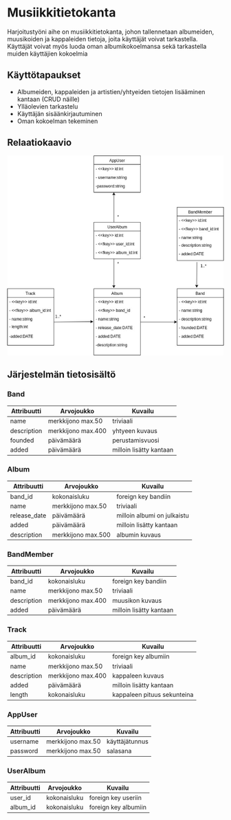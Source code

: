 # Musiikkitietokanta

Harjoitustyöni aihe on musiikkitietokanta, johon tallennetaan albumeiden,
muusikoiden ja kappaleiden tietoja, joita käyttäjät voivat tarkastella. Käyttäjät voivat
myös luoda oman albumikokoelmansa sekä tarkastella muiden käyttäjien kokoelmia

## Käyttötapaukset

- Albumeiden, kappaleiden ja artistien/yhtyeiden tietojen lisääminen kantaan (CRUD näille)
- Ylläolevien tarkastelu
- Käyttäjän sisäänkirjautuminen
- Oman kokoelman tekeminen

## Relaatiokaavio

![alt text](https://github.com/sambo1111/Tsoha-Bootstrap/blob/master/doc/TSOHA_RELAATIOKAAVIO.jpg)

## Järjestelmän tietosisältö

### Band
|Attribuutti|Arvojoukko|Kuvailu|
|-----------|----------|-------------------------------------------------|
|name|merkkijono max.50|triviaali|
|description|merkkijono max.400|yhtyeen kuvaus|
|founded|päivämäärä|perustamisvuosi|
|added|päivämäärä|milloin lisätty kantaan|

### Album
|Attribuutti|Arvojoukko|Kuvailu|
|-----------|----------|-------------------------------------------------|
|band_id|kokonaisluku|foreign key bandiin|
|name|merkkijono max.50|triviaali|
|release_date|päivämäärä|milloin albumi on julkaistu|
|added|päivämäärä|milloin lisätty kantaan|
|description|merkkijono max.500|albumin kuvaus|

### BandMember
|Attribuutti|Arvojoukko|Kuvailu|
|-----------|----------|-------------------------------------------------|
|band_id|kokonaisluku|foreign key bandiin|
|name|merkkijono max.50|triviaali|
|description|merkkijono max.400|muusikon kuvaus|
|added|päivämäärä|milloin lisätty kantaan|

### Track
|Attribuutti|Arvojoukko|Kuvailu|
|-----------|----------|-------------------------------------------------|
|album_id|kokonaisluku|foreign key albumiin|
|name|merkkijono max.50|triviaali|
|description|merkkijono max.400|kappaleen kuvaus|
|added|päivämäärä|milloin lisätty kantaan|
|length|kokonaisluku|kappaleen pituus sekunteina|

### AppUser
|Attribuutti|Arvojoukko|Kuvailu|
|-----------|----------|-------------------------------------------------|
|username|merkkijono max.50|käyttäjätunnus|
|password|merkkijono max.50|salasana|

### UserAlbum
|Attribuutti|Arvojoukko|Kuvailu|
|-----------|----------|-------------------------------------------------|
|user_id|kokonaisluku|foreign key useriin|
|album_id|kokonaisluku|foreign key albumiin|

